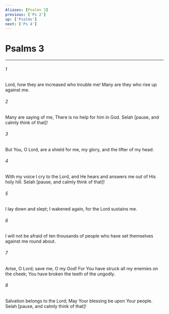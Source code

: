 ```yaml
---
Aliases: [Psalms 3]
previous: ['Ps 2']
up: ['Psalms']
next: ['Ps 4']
---
```

# Psalms 3

***


###### 1 


Lord, how they are increased who trouble me! Many are they who rise up against me. 


###### 2 


Many are saying of me, There is no help for him in God. Selah [pause, and calmly think of that]! 


###### 3 


But You, O Lord, are a shield for me, my glory, and the lifter of my head. 


###### 4 


With my voice I cry to the Lord, and He hears and answers me out of His holy hill. Selah [pause, and calmly think of that]! 


###### 5 


I lay down and slept; I wakened again, for the Lord sustains me. 


###### 6 


I will not be afraid of ten thousands of people who have set themselves against me round about. 


###### 7 


Arise, O Lord; save me, O my God! For You have struck all my enemies on the cheek; You have broken the teeth of the ungodly. 


###### 8 


Salvation belongs to the Lord; May Your blessing be upon Your people. Selah [pause, and calmly think of that]!
